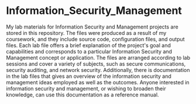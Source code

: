 # Information_Security_Management
My lab materials for Information Security and Management projects are stored in this repository. The files were produced as a result of my coursework, and they include source code, configuration files, and output files.
Each lab file offers a brief explanation of the project's goal and capabilities and corresponds to a particular Information Security and Management concept or application. The files are arranged according to lab sessions and cover a variety of subjects, such as secure communications, security auditing, and network security.
Additionally, there is documentation in the lab files that gives an overview of the information security and management ideas employed as well as the outcomes. Anyone interested in information security and management, or wishing to broaden their knowledge, can use this documentation as a reference manual.
